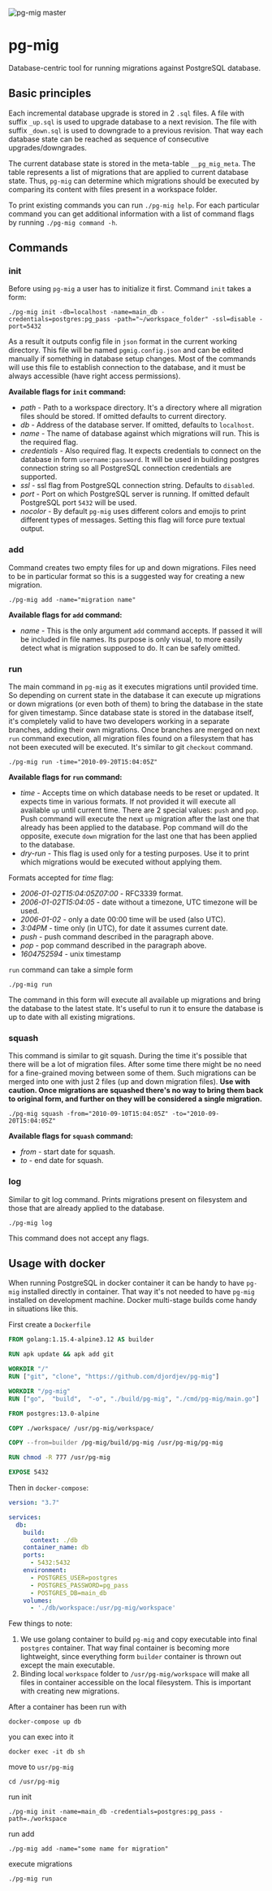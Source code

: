 ![pg-mig master](https://github.com/djordjev/pg-mig/workflows/pg-mig%20master%20test%20&%20build/badge.svg)

# pg-mig
Database-centric tool for running migrations against PostgreSQL database.

## Basic principles
Each incremental database upgrade is stored in 2 `.sql` files. A file with suffix `_up.sql` is used
to upgrade database to a next revision. The file with suffix `_down.sql` is used to downgrade to a previous
revision. That way each database state can be reached as sequence of consecutive upgrades/downgrades.

The current database state is stored in the meta-table `__pg_mig_meta`. The table represents a list of
migrations that are applied to current database state. Thus, `pg-mig` can determine which migrations should
be executed by comparing its content with files present in a workspace folder.

To print existing commands you can run `./pg-mig help`. For each particular command you can get additional
information with a list of command flags by running `./pg-mig command -h`.

## Commands

### init
Before using `pg-mig` a user has to initialize it first. Command `init` takes a form:

```shell
./pg-mig init -db=localhost -name=main_db -credentials=postgres:pg_pass -path="~/workspace_folder" -ssl=disable -port=5432 
```

As a result it outputs config file in `json` format in the current working directory. This file will be named
`pgmig.config.json` and can be edited manually if something in database setup changes. Most of the commands 
will use this file to establish connection to the database, and it must be always accessible (have right access
permissions).

**Available flags for `init` command:**
- *path* - Path to a workspace directory. It's a directory where all migration files should be stored. If omitted
defaults to current directory.
- *db* - Address of the database server. If omitted, defaults to `localhost`.
- *name* - The name of database against which migrations will run. This is the required flag.
- *credentials* - Also required flag. It expects credentials to connect on the database in form `username:password`.
It will be used in building postgres connection string so all PostgreSQL connection credentials are supported.
- *ssl* - ssl flag from PostgreSQL connection string. Defaults to `disabled`.
- *port* - Port on which PostgreSQL server is running. If omitted default PostgreSQL port `5432` will be used.
- *nocolor* - By default `pg-mig` uses different colors and emojis to print different types of messages. Setting
this flag will force pure textual output.

### add
Command creates two empty files for up and down migrations. Files need to be in particular format so this is 
a suggested way for creating a new migration.

```shell
./pg-mig add -name="migration name"
```
**Available flags for `add` command:**
- *name* - This is the only argument `add` command accepts. If passed it will be included in file names. Its 
purpose is only visual, to more easily detect what is migration supposed to do. It can be safely omitted.

### run
The main command in `pg-mig` as it executes migrations until provided time. So depending on current state in 
the database it can execute up migrations or down migrations (or even both of them) to bring the database
in the state for given timestamp. Since database state is stored in the database itself, it's completely valid
to have two developers working in a separate branches, adding their own migrations. Once branches are merged
on next `run` command execution, all migration files found on a filesystem that has not been executed will 
be executed. It's similar to git `checkout` command.
```shell
./pg-mig run -time="2010-09-20T15:04:05Z"
```


**Available flags for `run` command:**
- *time* - Accepts time on which database needs to be reset or updated. It expects time in various formats.
If not provided it will execute all available `up` until current time. There are 2 special values: `push` and
`pop`. Push command will execute the next `up` migration after the last one that already has been applied to
the database. Pop command will do the opposite, execute `down` migration for the last one that has been applied
to the database.
- *dry-run* - This flag is used only for a testing purposes. Use it to print which migrations would be executed
without applying them. 

Formats accepted for *time* flag:
- *2006-01-02T15:04:05Z07:00* - RFC3339 format.
- *2006-01-02T15:04:05* - date without a timezone, UTC timezone will be used.
- *2006-01-02* - only a date 00:00 time will be used (also UTC).
- *3:04PM* - time only (in UTC), for date it assumes current date.
- *push* - push command described in the paragraph above.
- *pop* - pop command described in the paragraph above.
- *1604752594* - unix timestamp

`run` command can take a simple form
```shell
./pg-mig run
```
The command in this form will execute all available up migrations and bring the database to the latest state.
It's useful to run it to ensure the database is up to date with all existing migrations.

### squash
This command is similar to git squash. During the time it's possible that there will be a lot of migration
files. After some time there might be no need for a fine-grained moving between some of them. Such migrations
can be merged into one with just 2 files (up and down migration files). **Use with caution. Once migrations
are squashed there's no way to bring them back to original form, and further on they will be considered a
single migration.**

```shell
./pg-mig squash -from="2010-09-10T15:04:05Z" -to="2010-09-20T15:04:05Z"
```

**Available flags for `squash` command:**
- *from* - start date for squash.
- *to* - end date for squash.

### log
Similar to git log command. Prints migrations present on filesystem and those that are already applied
to the database.

```shell
./pg-mig log
```

This command does not accept any flags.

## Usage with docker
When running PostgreSQL in docker container it can be handy to have `pg-mig` installed directly in container.
That way it's not needed to have `pg-mig` installed on development machine. Docker multi-stage builds come 
handy in situations like this.

First create a `Dockerfile`

```dockerfile
FROM golang:1.15.4-alpine3.12 AS builder

RUN apk update && apk add git

WORKDIR "/"
RUN ["git", "clone", "https://github.com/djordjev/pg-mig"]

WORKDIR "/pg-mig"
RUN ["go",  "build",  "-o", "./build/pg-mig", "./cmd/pg-mig/main.go"]

FROM postgres:13.0-alpine

COPY ./workspace/ /usr/pg-mig/workspace/

COPY --from=builder /pg-mig/build/pg-mig /usr/pg-mig/pg-mig

RUN chmod -R 777 /usr/pg-mig

EXPOSE 5432
```

Then in `docker-compose`:
```yaml
version: "3.7"

services:
  db:
    build:
      context: ./db
    container_name: db
    ports:
      - 5432:5432
    environment:
      - POSTGRES_USER=postgres
      - POSTGRES_PASSWORD=pg_pass
      - POSTGRES_DB=main_db
    volumes:
      - './db/workspace:/usr/pg-mig/workspace'

```

Few things to note:
1. We use golang container to build `pg-mig` and copy executable into final `postgres` container. That way
final container is becoming more lightweight, since everything form `builder` container is thrown out except
the main executable.
2. Binding local `workspace` folder to `/usr/pg-mig/workspace` will make all files in container accessible
on the local filesystem. This is important with creating new migrations.

After a container has been run with 
```shell script
docker-compose up db
```
you can exec into it
```shell script
docker exec -it db sh
```

move to `usr/pg-mig`
```shell script
cd /usr/pg-mig
```

run init
```shell script
./pg-mig init -name=main_db -credentials=postgres:pg_pass -path=./workspace
```

run add 
```shell script
./pg-mig add -name="some name for migration"
```

execute migrations
```shell script
./pg-mig run
```